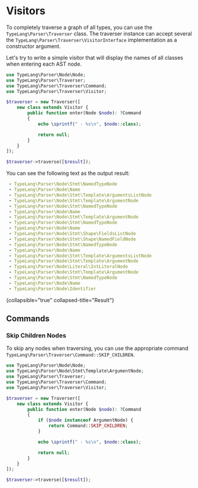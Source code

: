 # Visitors

<show-structure for="chapter" depth="2"/>

To completely traverse a graph of all types, you can use the
`TypeLang\Parser\Traverser` class. The traverser instance can accept several
the `TypeLang\Parser\Traverser\VisitorInterface` implementation as a constructor
argument.

Let's try to write a simple visitor that will display the names of all classes
when entering each AST node.

```php
use TypeLang\Parser\Node\Node;
use TypeLang\Parser\Traverser;
use TypeLang\Parser\Traverser\Command;
use TypeLang\Parser\Traverser\Visitor;

$traverser = new Traverser([
    new class extends Visitor {
        public function enter(Node $node): ?Command
        {
            echo \sprintf(" - %s\n", $node::class);

            return null;
        }
    }
]);

$traverser->traverse([$result]);
```

You can see the following text as the output result:

```yaml
 - TypeLang\Parser\Node\Stmt\NamedTypeNode
 - TypeLang\Parser\Node\Name
 - TypeLang\Parser\Node\Stmt\Template\ArgumentsListNode
 - TypeLang\Parser\Node\Stmt\Template\ArgumentNode
 - TypeLang\Parser\Node\Stmt\NamedTypeNode
 - TypeLang\Parser\Node\Name
 - TypeLang\Parser\Node\Stmt\Template\ArgumentNode
 - TypeLang\Parser\Node\Stmt\NamedTypeNode
 - TypeLang\Parser\Node\Name
 - TypeLang\Parser\Node\Stmt\Shape\FieldsListNode
 - TypeLang\Parser\Node\Stmt\Shape\NamedFieldNode
 - TypeLang\Parser\Node\Stmt\NamedTypeNode
 - TypeLang\Parser\Node\Name
 - TypeLang\Parser\Node\Stmt\Template\ArgumentsListNode
 - TypeLang\Parser\Node\Stmt\Template\ArgumentNode
 - TypeLang\Parser\Node\Literal\IntLiteralNode
 - TypeLang\Parser\Node\Stmt\Template\ArgumentNode
 - TypeLang\Parser\Node\Stmt\NamedTypeNode
 - TypeLang\Parser\Node\Name
 - TypeLang\Parser\Node\Identifier
```
{collapsible="true" collapsed-title="Result"}

## Commands

### Skip Children Nodes

To skip any nodes when traversing, you can use the appropriate
command `TypeLang\Parser\Traverser\Command::SKIP_CHILDREN`.

```php
use TypeLang\Parser\Node\Node;
use TypeLang\Parser\Node\Stmt\Template\ArgumentNode;
use TypeLang\Parser\Traverser;
use TypeLang\Parser\Traverser\Command;
use TypeLang\Parser\Traverser\Visitor;

$traverser = new Traverser([
    new class extends Visitor {
        public function enter(Node $node): ?Command
        {
            if ($node instanceof ArgumentNode) {
                return Command::SKIP_CHILDREN;
            }

            echo \sprintf(" - %s\n", $node::class);

            return null;
        }
    }
]);

$traverser->traverse([$result]);
```
